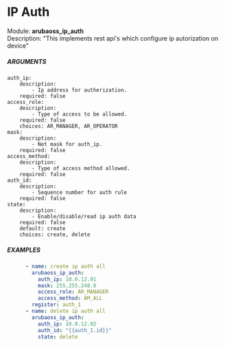 # IP Auth
Module: ****arubaoss_ip_auth****  
Description: "This implements rest api's which configure ip autorization on device"

##### ARGUMENTS
    auth_ip:
        description:
            - Ip address for autherization.
        required: false
    access_role:
        description:
            - Type of access to be allowed.
        required: false
        choices: AR_MANAGER, AR_OPERATOR
    mask:
        description:
            - Net mask for auth_ip.
        required: false
    access_method:
        description:
            - Type of access method allowed.
        required: false
    auth_id:
        description:
            - Sequence number for auth rule
        required: false
    state:
        description:
            - Enable/disable/read ip auth data
        required: false
        default: create
        choices: create, delete


##### EXAMPLES
```YAML
      - name: create ip auth all
        arubaoss_ip_auth:
          auth_ip: 10.0.12.91
          mask: 255.255.248.0
          access_role: AR_MANAGER
          access_method: AM_ALL
        register: auth_1
      - name: delete ip auth all
        arubaoss_ip_auth:
          auth_ip: 10.0.12.92
          auth_id: "{{auth_1.id}}"
          state: delete
```